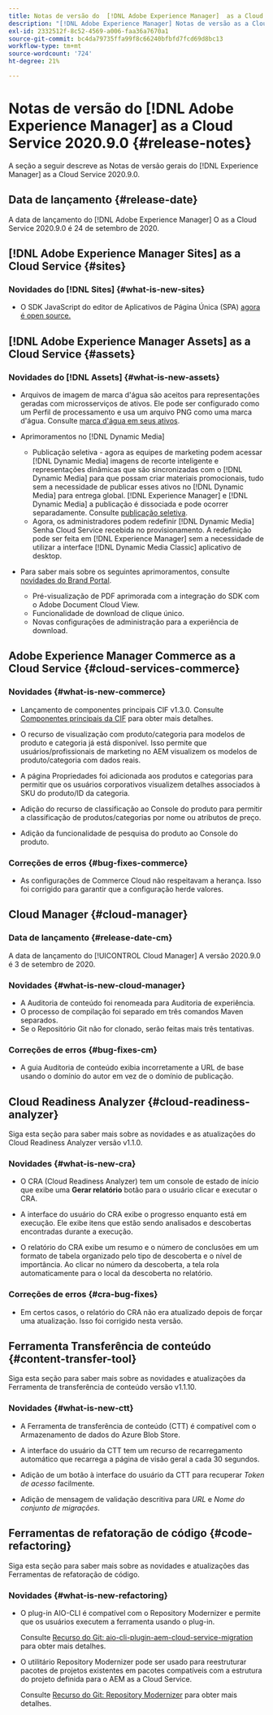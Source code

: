 ```yaml
---
title: Notas de versão do  [!DNL Adobe Experience Manager]  as a Cloud Service 2020.9.0.
description: "[!DNL Adobe Experience Manager] Notas de versão as a Cloud Service para 2020.9.0."
exl-id: 2332512f-8c52-4569-a006-faa36a7670a1
source-git-commit: bc4da79735ffa99f8c66240bfbfd7fcd69d8bc13
workflow-type: tm+mt
source-wordcount: '724'
ht-degree: 21%

---
```


# Notas de versão do [!DNL Adobe Experience Manager] as a Cloud Service 2020.9.0 {#release-notes}

A seção a seguir descreve as Notas de versão gerais do [!DNL Experience Manager] as a Cloud Service 2020.9.0.

## Data de lançamento {#release-date}

A data de lançamento do [!DNL Adobe Experience Manager] O as a Cloud Service 2020.9.0 é 24 de setembro de 2020.

## [!DNL Adobe Experience Manager Sites] as a Cloud Service {#sites}

### Novidades do [!DNL Sites] {#what-is-new-sites}

* O SDK JavaScript do editor de Aplicativos de Página Única (SPA) [agora é open source.](/help/implementing/developing/hybrid/reference-materials.md)

## [!DNL Adobe Experience Manager Assets] as a Cloud Service {#assets}

### Novidades do [!DNL Assets] {#what-is-new-assets}

* Arquivos de imagem de marca d&#39;água são aceitos para representações geradas com microsserviços de ativos. Ele pode ser configurado como um Perfil de processamento e usa um arquivo PNG como uma marca d&#39;água. Consulte [marca d&#39;água em seus ativos](/help/assets/watermark-assets.md).

* Aprimoramentos no [!DNL Dynamic Media]

   * Publicação seletiva - agora as equipes de marketing podem acessar [!DNL Dynamic Media] imagens de recorte inteligente e representações dinâmicas que são sincronizadas com o [!DNL Dynamic Media] para que possam criar materiais promocionais, tudo sem a necessidade de publicar esses ativos no [!DNL Dynamic Media] para entrega global. [!DNL Experience Manager] e [!DNL Dynamic Media] a publicação é dissociada e pode ocorrer separadamente. Consulte [publicação seletiva](/help/assets/dynamic-media/selective-publishing.md).
   * Agora, os administradores podem redefinir [!DNL Dynamic Media] Senha Cloud Service recebida no provisionamento. A redefinição pode ser feita em [!DNL Experience Manager] sem a necessidade de utilizar a interface [!DNL Dynamic Media Classic] aplicativo de desktop.

* Para saber mais sobre os seguintes aprimoramentos, consulte [novidades do Brand Portal](https://experienceleague.adobe.com/docs/experience-manager-brand-portal/using/introduction/whats-new.html?lang=pt-BR).

   * Pré-visualização de PDF aprimorada com a integração do SDK com o Adobe Document Cloud View.
   * Funcionalidade de download de clique único.
   * Novas configurações de administração para a experiência de download.

<!--
### Bugs Fixed {#bugs-fixed-assets}

TBD: list of Assets aaCS bugs that are fixed.
-->

## Adobe Experience Manager Commerce as a Cloud Service {#cloud-services-commerce}

### Novidades {#what-is-new-commerce}

* Lançamento de componentes principais CIF v1.3.0. Consulte [Componentes principais da CIF](https://github.com/adobe/aem-core-cif-components/releases/tag/core-cif-components-reactor-1.3.0) para obter mais detalhes.

* O recurso de visualização com produto/categoria para modelos de produto e categoria já está disponível. Isso permite que usuários/profissionais de marketing no AEM visualizem os modelos de produto/categoria com dados reais.

* A página Propriedades foi adicionada aos produtos e categorias para permitir que os usuários corporativos visualizem detalhes associados à SKU do produto/ID da categoria.

* Adição do recurso de classificação ao Console do produto para permitir a classificação de produtos/categorias por nome ou atributos de preço.

* Adição da funcionalidade de pesquisa do produto ao Console do produto.

### Correções de erros {#bug-fixes-commerce}

* As configurações de Commerce Cloud não respeitavam a herança. Isso foi corrigido para garantir que a configuração herde valores.

## Cloud Manager {#cloud-manager}

### Data de lançamento {#release-date-cm}

A data de lançamento do [!UICONTROL Cloud Manager] A versão 2020.9.0 é 3 de setembro de 2020.

### Novidades {#what-is-new-cloud-manager}

* A Auditoria de conteúdo foi renomeada para Auditoria de experiência.
* O processo de compilação foi separado em três comandos Maven separados.
* Se o Repositório Git não for clonado, serão feitas mais três tentativas.

### Correções de erros {#bug-fixes-cm}

* A guia Auditoria de conteúdo exibia incorretamente a URL de base usando o domínio do autor em vez de o domínio de publicação.

## Cloud Readiness Analyzer {#cloud-readiness-analyzer}

Siga esta seção para saber mais sobre as novidades e as atualizações do Cloud Readiness Analyzer versão v1.1.0.

### Novidades {#what-is-new-cra}

* O CRA (Cloud Readiness Analyzer) tem um console de estado de início que exibe uma **Gerar relatório** botão para o usuário clicar e executar o CRA.

* A interface do usuário do CRA exibe o progresso enquanto está em execução. Ele exibe itens que estão sendo analisados e descobertas encontradas durante a execução.

* O relatório do CRA exibe um resumo e o número de conclusões em um formato de tabela organizado pelo tipo de descoberta e o nível de importância. Ao clicar no número da descoberta, a tela rola automaticamente para o local da descoberta no relatório.

### Correções de erros {#cra-bug-fixes}

* Em certos casos, o relatório do CRA não era atualizado depois de forçar uma atualização. Isso foi corrigido nesta versão.

## Ferramenta Transferência de conteúdo {#content-transfer-tool}

Siga esta seção para saber mais sobre as novidades e atualizações da Ferramenta de transferência de conteúdo versão v1.1.10.

### Novidades {#what-is-new-ctt}

* A Ferramenta de transferência de conteúdo (CTT) é compatível com o Armazenamento de dados do Azure Blob Store.

* A interface do usuário da CTT tem um recurso de recarregamento automático que recarrega a página de visão geral a cada 30 segundos.

* Adição de um botão à interface do usuário da CTT para recuperar *Token de acesso* facilmente.

* Adição de mensagem de validação descritiva para *URL* e *Nome do conjunto de migrações*.

## Ferramentas de refatoração de código {#code-refactoring}

Siga esta seção para saber mais sobre as novidades e atualizações das Ferramentas de refatoração de código.

### Novidades {#what-is-new-refactoring}

* O plug-in AIO-CLI é compatível com o Repository Modernizer e permite que os usuários executem a ferramenta usando o plug-in.

   Consulte [Recurso do Git: aio-cli-plugin-aem-cloud-service-migration](https://github.com/adobe/aio-cli-plugin-aem-cloud-service-migration) para obter mais detalhes.

* O utilitário Repository Modernizer pode ser usado para reestruturar pacotes de projetos existentes em pacotes compatíveis com a estrutura do projeto definida para o AEM as a Cloud Service.

   Consulte [Recurso do Git: Repository Modernizer](https://github.com/adobe/aem-cloud-service-source-migration/tree/master/packages/repository-modernizer) para obter mais detalhes.
